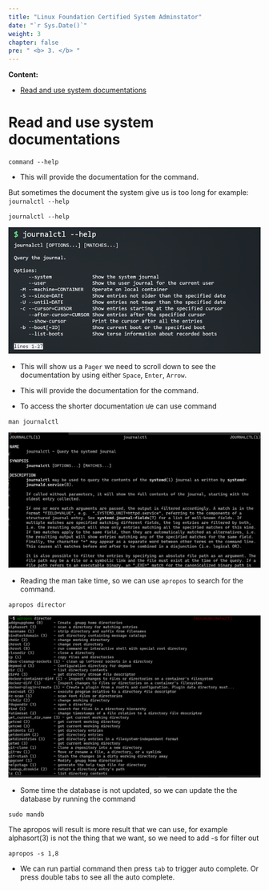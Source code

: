 ```yaml
---
title: "Linux Foundation Certified System Adminstator"
date: "`r Sys.Date()`"
weight: 3
chapter: false
pre: " <b> 3. </b> "
---
```


**Content:**

- [Read and use system documentations](#read-and-use-system-documentations)

# Read and use system documentations

```shell
command --help
```

* This will provide the documentation for the command.

But sometimes the document the  system give us is too long for example: `journalctl --help`

```shell
journalctl --help
```

![Journalctl](images/journalctl.png)
* This will show us a `Pager` we need to scroll down to see the documentation by using either `Space`, `Enter`, `Arrow`.

* This will provide the documentation for the command.

* To access the shorter documentation ưe can use command

```shell
man journalctl
```

![man](images/_index-1.png)

* Reading the man take time, so we can use `apropos` to search for the command.

```shell
apropos director
```

![alt text](images/_index.png)

* Some time the database is not updated, so we can update the the database by running the command

```shell
sudo mandb
```
The apropos will result is more result that we can use, for example alphasort(3) is not the thing that we want, so we need to add -s for filter out 

```shell
apropos -s 1,8
```

* We can run partial command then press `tab` to trigger auto complete. Or press double tabs to see all the auto complete.

